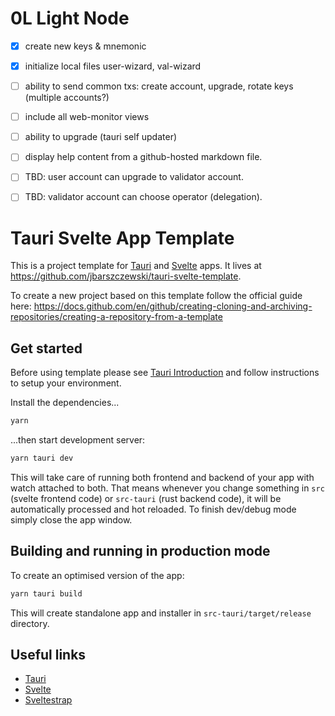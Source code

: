 # 0L Light Node

- [x] create new keys & mnemonic
- [x] initialize local files user-wizard, val-wizard
- [ ] ability to send common txs: create account, upgrade, rotate keys (multiple accounts?)
- [ ] include all web-monitor views
- [ ] ability to upgrade (tauri self updater)
- [ ] display help content from a github-hosted markdown file.
- [ ] TBD: user account can upgrade to validator account.
- [ ] TBD: validator account can choose operator (delegation).


# Tauri Svelte App Template

This is a project template for [Tauri](https://tauri.studio) and [Svelte](https://svelte.dev) apps. It lives at https://github.com/jbarszczewski/tauri-svelte-template.

To create a new project based on this template follow the official guide here: https://docs.github.com/en/github/creating-cloning-and-archiving-repositories/creating-a-repository-from-a-template

## Get started

Before using template please see [Tauri Introduction](https://tauri.studio/en/docs/getting-started/intro) and follow instructions to setup your environment.

Install the dependencies...

```bash
yarn
```

...then start development server:

```bash
yarn tauri dev
```

This will take care of running both frontend and backend of your app with watch attached to both. That means whenever you change something in `src` (svelte frontend code) or `src-tauri` (rust backend code), it will be automatically processed and hot reloaded. To finish dev/debug mode simply close the app window.

## Building and running in production mode

To create an optimised version of the app:

```bash
yarn tauri build
```

This will create standalone app and installer in `src-tauri/target/release` directory.

## Useful links

-   [Tauri](https://tauri.studio)
-   [Svelte](https://svelte.dev)
-   [Sveltestrap](https://sveltestrap.js.org)

